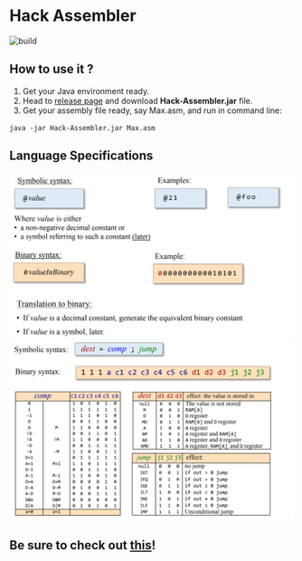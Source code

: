 # Hack Assembler
![build](https://travis-ci.com/Yuchen-Wang-SH/Hack-Assembler.svg?branch=master)

## How to use it ?
1. Get your Java environment ready.
2. Head to [release page](https://github.com/Yuchen-Wang-SH/Hack-Assembler/releases) and download **Hack-Assembler.jar** file.
3. Get your assembly file ready, say Max.asm, and run in command line:
```
java -jar Hack-Assembler.jar Max.asm
```

## Language Specifications
![A](images/A.png)
![C](images/C.png)

## Be sure to check out [this](https://github.com/Yuchen-Wang-SH/Build-a-Computer-From-Logic-Gates-to-Operating-System/tree/master/projects/06)!
